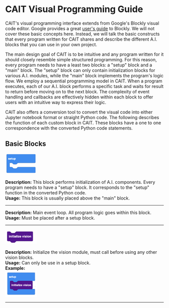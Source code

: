 # CAIT Visual Programming Guide

CAIT's visual programming interface extends from Google's Blockly visual code editor.  Google provides a great [user's guide](https://developers.google.com/blockly/guides/overview) to Blockly.  We will not cover these basic concepts here.  Instead, we will talk the basic constructs that every program written for CAIT shares and describe the different A.I. blocks that you can use in your own project.

The main design goal of CAIT is to be intuitive and any program written for it should closely resemble simple structured programming.  For this reason, every program needs to have a least two blocks: a "setup" block and a "main" block.  The "setup" block can only contain initialization blocks for various A.I. modules, while the "main" block implements the program's logic flow.  We employ a sequential programming model in CAIT.  When a program executes, each of our A.I. block performs a specific task and waits for result to return before moving on to the next block.  The complexity of event handling and callbacks are effectively hidden within each block to offer users with an intuitive way to express their logic.

CAIT also offers a conversion tool to convert the visual code into either Jupyter notebook format or straight Python code.  The following describes the function of each custom block in CAIT.  These blocks have a one to one correspondence with the converted Python code statements.  

## Basic Blocks

<img src="../images/setup.png" width="20%">	

**Description:** This block performs initialization of A.I. components.  Every program needs to have a "setup" block.  It corresponds to the "setup" function in the converted Python code.  
**Usage:** This block is usually placed above the "main" block.  
* * *



**Description:** Main event loop. All program logic goes within this block.  
**Usage:** Must be placed after a setup block.  
* * *

<img src="../images/init_vision.png" width="20%">	

**Description:** Initialize the vision module, must call before using any other vision blocks.  
**Usage:** Can only be use in a setup block.  
**Example:**   
<img src="../images/init_vision_example.png" width="20%">	
* * *

